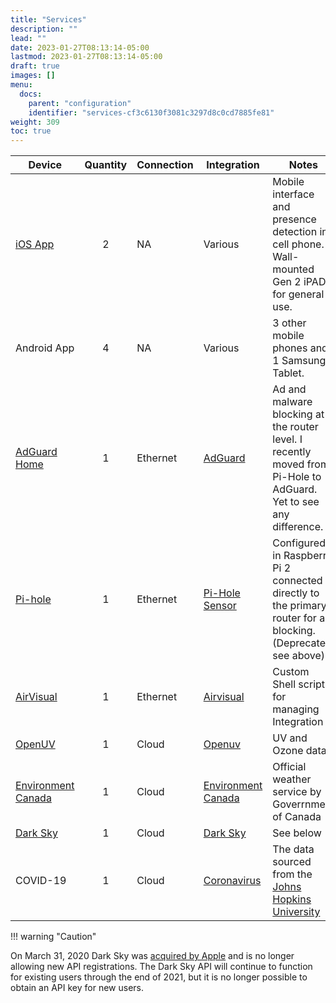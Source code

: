 ```yaml
---
title: "Services"
description: ""
lead: ""
date: 2023-01-27T08:13:14-05:00
lastmod: 2023-01-27T08:13:14-05:00
draft: true
images: []
menu:
  docs:
    parent: "configuration"
    identifier: "services-cf3c6130f3081c3297d8c0cd7885fe81"
weight: 309
toc: true
---
```

| Device                                                       | Quantity | Connection | Integration                                                  | Notes                                                        |
| ------------------------------------------------------------ | :------: | ---------- | ------------------------------------------------------------ | ------------------------------------------------------------ |
| [iOS App](https://itunes.apple.com/us/app/home-assistant-open-source-home-automation/id1099568401?mt=8) |    2     | NA         | Various                                                      | Mobile interface and presence detection in cell phone.  Wall-mounted Gen 2 iPAD for general use. |
| Android App                                                  |    4     | NA         | Various                                                      | 3 other mobile phones and 1 Samsung Tablet.                  |
| [AdGuard Home](https://adguard.com/en/adguard-home/overview.html) |    1     | Ethernet   | [AdGuard](https://www.home-assistant.io/integrations/adguard/) | Ad and malware blocking at the router level.  I recently moved from Pi-Hole to AdGuard.  Yet to see any difference. |
| [Pi-hole](https://pi-hole.net)                               |    1     | Ethernet   | [Pi-Hole Sensor](https://www.home-assistant.io/components/sensor.pi_hole/) | Configured in Raspberry Pi 2 connected directly to the primary router for ad blocking. (Deprecated, see above) |
| [AirVisual](https://www.home-assistant.io/integrations/airvisual/) |    1     | Ethernet   | [Airvisual](https://www.home-assistant.io/integrations/airvisual/) | Custom Shell script for managing Integration                 |
| [OpenUV](https://www.openuv.io/)                             |    1     | Cloud      | [Openuv](https://www.home-assistant.io/integrations/openuv/) | UV and Ozone data                                            |
| [Environment Canada](https://weather.gc.ca/index_e.html)     |    1     | Cloud      | [Environment Canada](https://www.home-assistant.io/integrations/environment_canada/) | Official weather service by Goverrnment of Canada            |
| [Dark Sky](https://darksky.net/)                             |    1     | Cloud      | [Dark Sky](https://www.home-assistant.io/integrations/darksky/) | See below                                                    |
| COVID-19                                                     |    1     | Cloud      | [Coronavirus](https://www.home-assistant.io/integrations/coronavirus/) | The data sourced from the [Johns Hopkins University](https://www.arcgis.com/apps/opsdashboard/index.html#/bda7594740fd40299423467b48e9ecf6) |



!!! warning "Caution"

On March 31, 2020 Dark Sky was [acquired by Apple](https://blog.darksky.net/dark-sky-has-a-new-home/) and is no longer allowing new API registrations. The Dark Sky API will continue to function for existing users through the end of 2021, but it is no longer possible to obtain an API key for new users.
